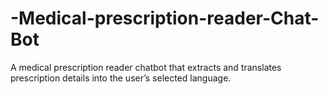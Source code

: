 # -Medical-prescription-reader-Chat-Bot
A medical prescription reader chatbot that extracts and translates prescription details into the user’s selected language.
